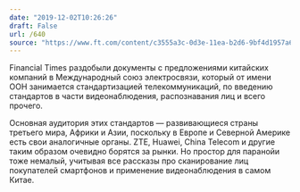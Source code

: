 ```yaml
---
date: "2019-12-02T10:26:26"
draft: False
url: /640
source: "https://www.ft.com/content/c3555a3c-0d3e-11ea-b2d6-9bf4d1957a67"
---
```


Financial Times раздобыли документы с предложениями китайских компаний в Международный союз электросвязи, который от имени ООН занимается стандартизацией телекоммуникаций, по введению стандартов в части видеонаблюдения, распознавания лиц и всего прочего.

Основная аудитория этих стандартов — развивающиеся страны третьего мира, Африки и Азии, поскольку в Европе и Северной Америке есть свои аналогичные органы. ZTE, Huawei, China Telecom и другие таким образом очевидно борятся за рынки. Но простор для паранойи тоже немалый, учитывая все рассказы про сканирование лиц покупателей смартфонов и применение видеонаблюдения в самом Китае.
